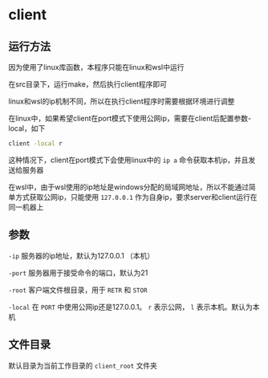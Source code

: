 # client

## 运行方法

因为使用了linux库函数，本程序只能在linux和wsl中运行

在src目录下，运行make，然后执行client程序即可

linux和wsl的ip机制不同，所以在执行client程序时需要根据环境进行调整

在linux中，如果希望client在port模式下使用公网ip，需要在client后配置参数-local，如下

```bash
client -local r
```

这种情况下，client在port模式下会使用linux中的 `ip a` 命令获取本机ip，并且发送给服务器

在wsl中，由于wsl使用的ip地址是windows分配的局域网地址，所以不能通过简单方式获取公网ip，只能使用 `127.0.0.1` 作为自身ip，要求server和client运行在同一机器上

## 参数

`-ip` 服务器的ip地址，默认为127.0.0.1 （本机）

`-port` 服务器用于接受命令的端口，默认为21

`-root` 客户端文件根目录，用于 `RETR` 和 `STOR`

`-local` 在 `PORT` 中使用公网ip还是127.0.0.1。 `r` 表示公网， `l` 表示本机。默认为本机

## 文件目录

默认目录为当前工作目录的 `client_root` 文件夹
